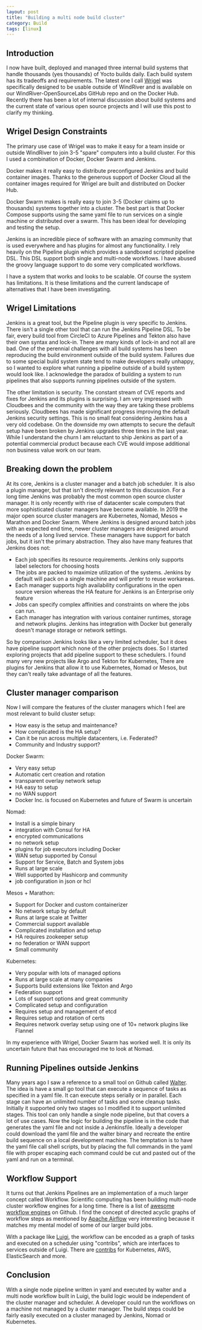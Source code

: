 ```yaml
---
layout: post
title: "Building a multi node build cluster"
category: Build
tags: [linux]
---
```


## Introduction

I now have built, deployed and managed three internal build systems
that handle thousands (yes thousands) of Yocto builds daily. Each
build system has its tradeoffs and requirements. The latest one I call
[Wrigel][1] was specifically designed to be usable outside of WindRiver and
is available on our WindRiver-OpenSourceLabs GitHub repo and on the
Docker Hub. Recently there has been a lot of internal discussion about
build systems and the current state of various open source projects
and I will use this post to clarify my thinking.

## Wrigel Design Constraints

The primary use case of Wrigel was to make it easy for a team inside
or outside WindRiver to join 3-5 "spare" computers into a build
cluster. For this I used a combination of Docker, Docker Swarm and
Jenkins.

Docker makes it really easy to distribute preconfigured
Jenkins and build container images. Thanks to the generous support of
Docker Cloud all the container images required for Wrigel are built
and distributed on Docker Hub.

Docker Swarm makes is really easy to join 3-5 (Docker claims up to
thousands) systems together into a cluster. The best part is that
Docker Compose supports using the same yaml file to run services on a
single machine or distributed over a swarm. This has been ideal for
developing and testing the setup.

Jenkins is an incredible piece of software with an amazing community
that is used everywhere and has plugins for almost any
functionality. I rely heavily on the Pipeline plugin which provides a
sandboxed scripted pipeline DSL. This DSL support both single and
multi-node workflows. I have abused the groovy language support to do
some very complicated workflows.

I have a system that works and looks to be scalable. Of course the
system has limitations. It is these limitations and the current
landscape of alternatives that I have been investigating.

## Wrigel Limitations

Jenkins is a great tool, but the Pipeline plugin is very specific to
Jenkins. There isn't a single other tool that can run the Jenkins
Pipeline DSL. To be fair, every build tool from CircleCI to Azure
Pipelines and Tekton also have their own syntax and lock-in. There are
many kinds of lock-in and not all are bad. One of the perennial
challenges with all build systems has been reproducing the build
environment outside of the build system. Failures due to some special
build system state tend to make developers really unhappy, so I wanted
to explore what running a pipeline outside of a build system would
look like. I acknowledge the paradox of building a system to run
pipelines that also supports running pipelines outside of the system.

The other limitation is security. The constant stream of CVE reports
and fixes for Jenkins and its plugins is surprising. I am very
impressed with Cloudbees and the community with the way they are
taking these problems seriously. Cloudbees has made significant
progress improving the default Jenkins security settings. This is no
small feat considering Jenkins has a very old codebase. On the
downside my own attempts to secure the default setup have been broken
by Jenkins upgrades three times in the last year. While I understand
the churn I am reluctant to ship Jenkins as part of a potential
commercial product because each CVE would impose additional non
business value work on our team.

## Breaking down the problem

At its core, Jenkins is a cluster manager and a batch job
scheduler. It is also a plugin manager, but that isn't directly
relevant to this discussion. For a long time Jenkins was probably the
most common open source cluster manager. It is only recently with rise
of datacenter scale computers that more sophisticated cluster managers
have become available. In 2019 the major open source cluster managers
are Kubernetes, Nomad, Mesos + Marathon and Docker Swarm. Where
Jenkins is designed around batch jobs with an expected end time, newer
cluster managers are designed around the needs of a long lived
service. These managers have support for batch jobs, but it isn't the
primary abstraction. They also have many features that Jenkins does
not:

- Each job specifies its resource requirements. Jenkins only supports
  label selectors for choosing hosts
- The jobs are packed to maximize utilization of the systems. Jenkins
  by default will pack on a single machine and will prefer to reuse
  workareas.
- Each manager supports high availability configurations in the open
  source version whereas the HA feature for Jenkins is an Enterprise
  only feature
- Jobs can specify complex affinities and constraints on where the
  jobs can run.
- Each manager has integration with various container runtimes,
  storage and network plugins. Jenkins has integration with Docker but
  generally doesn't manage storage or network settings.

So by comparison Jenkins looks like a very limited scheduler, but it
does have pipeline support which none of the other projects does. So I
started exploring projects that add pipeline support to these
schedulers. I found many very new projects like Argo and Tekton for
Kubernetes, There are plugins for Jenkins that allow it to use
Kubernetes, Nomad or Mesos, but they can't really take advantage of
all the features.

## Cluster manager comparison

Now I will compare the features of the cluster managers which I feel
are most relevant to build cluster setup:

- How easy is the setup and maintenance?
- How complicated is the HA setup?
- Can it be run across multiple datacenters, i.e. Federated?
- Community and Industry support?

Docker Swarm:

- Very easy setup
- Automatic cert creation and rotation
- transparent overlay network setup
- HA easy to setup
- no WAN support
- Docker Inc. is focused on Kubernetes and future of Swarm is uncertain

Nomad:

- Install is a simple binary
- integration with Consul for HA
- encrypted communications
- no network setup
- plugins for job executors including Docker
- WAN setup supported by Consul
- Support for Service, Batch and System jobs
- Runs at large scale
- Well supported by Hashicorp and community
- job configuration in json or hcl

Mesos + Marathon:

- Support for Docker and custom containerizer
- No network setup by default
- Runs at large scale at Twitter
- Commercial support available
- Complicated installation and setup
- HA requires zookeeper setup
- no federation or WAN support
- Small community

Kubernetes:

- Very popular with lots of managed options
- Runs at large scale at many companies
- Supports build extensions like Tekton and Argo
- Federation support
- Lots of support options and great community
- Complicated setup and configuration
- Requires setup and management of etcd
- Requires setup and rotation of certs
- Requires network overlay setup using one of 10+ network plugins like Flannel

In my experience with Wrigel, Docker Swarm has worked well. It is only
its uncertain future that has encouraged me to look at Nomad.

## Running Pipelines outside Jenkins

Many years ago I saw a reference to a small tool on Github called
[Walter][6]. The idea is have a small go tool that can execute a
sequence of tasks as specified in a yaml file. It can execute steps
serially or in parallel. Each stage can have an unlimited number of
tasks and some cleanup tasks. Initially it supported only two stages
so I modified it to support unlimited stages. This tool can only
handle a single node pipeline, but that covers a lot of use cases. Now
the logic for building the pipeline is in the code that generates the
yaml file and not inside a Jenkinsfile. Ideally a developer could
download the yaml file and the walter binary and recreate the entire
build sequence on a local development machine. The temptation is to
have the yaml file call shell scripts, but by placing the full
commands in the yaml file with proper escaping each command could be
cut and pasted out of the yaml and run on a terminal.

## Workflow Support

It turns out that Jenkins Pipelines are an implementation of a much
larger concept called Workflow. Scientific computing has been building
multi-node cluster workflow engines for a long time. There is a list
of [awesome workflow engines][2] on Github. I find the concept of
directed acyclic graphs of workflow steps as mentioned by [Apache
Airflow][3] very interesting because it matches my mental model of
some of our larger build jobs.

With a package like [Luigi][4], the workflow can be encoded as a graph
of tasks and executed on a scheduler using "contribs", which are
interfaces to services outside of Luigi. There are [contribs][5] for
Kubernetes, AWS, ElasticSearch and more.

## Conclusion

With a single node pipeline written in yaml and executed by walter and
a multi node workflow built in Luigi, the build logic would be
independent of the cluster manager and scheduler. A developer could
run the workflows on a machine not managed by a cluster
manager. The build steps could be fairly easily executed on a cluster
managed by Jenkins, Nomad or Kubernetes.

[1]: https://github.com/WindRiver-OpenSourceLabs/ci-scripts
[2]: https://github.com/meirwah/awesome-workflow-engines
[3]: https://airflow.apache.org/
[4]: https://github.com/spotify/luigi
[5]: https://luigi.readthedocs.io/en/stable/api/luigi.contrib.html
[6]: https://github.com/walter-cd/walter
